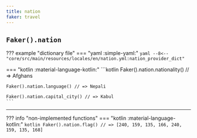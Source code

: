 ```yaml
---
title: nation
faker: travel
---
```


## `Faker().nation`

??? example "dictionary file"
    === "yaml :simple-yaml:"
        ```yaml
        --8<-- "core/src/main/resources/locales/en/nation.yml:nation_provider_dict"
        ```

=== "kotlin :material-language-kotlin:"
    ```kotlin
    Faker().nation.nationality() // => Afghans

    Faker().nation.language() // => Nepali

    Faker().nation.capital_city() // => Kabul
    ```

---

??? info "non-implemented functions"
    === "kotlin :material-language-kotlin:"
        ```kotlin
        Faker().nation.flag() // => [240, 159, 135, 166, 240, 159, 135, 168]
        ```
